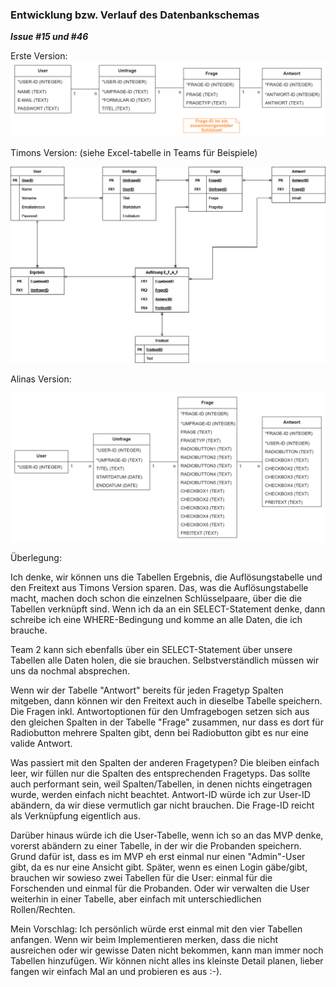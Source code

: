 ### Entwicklung bzw. Verlauf des Datenbankschemas
***Issue #15 und #46***

Erste Version:
![Erste Version](Datenbankschema%20erste%20Version.png)

Timons Version: (siehe Excel-tabelle in Teams für Beispiele)

![Erste Version](Datenbankschema%20Timon.png)

Alinas Version:

![Erste Version](Datenbankschema%20Umfragesystem_Alina.png)

Überlegung:

Ich denke, wir können uns die Tabellen Ergebnis, die Auflösungstabelle und den Freitext aus Timons Version sparen. Das, was die
Auflösungstabelle macht, machen doch schon die einzelnen Schlüsselpaare, über die die Tabellen verknüpft sind.
Wenn ich da an ein SELECT-Statement denke, dann schreibe ich eine WHERE-Bedingung und komme an alle Daten, die ich
brauche.

Team 2 kann sich ebenfalls über ein SELECT-Statement über unsere Tabellen alle Daten holen, die sie brauchen.
Selbstverständlich müssen wir uns da nochmal absprechen.

Wenn wir der Tabelle "Antwort" bereits für jeden Fragetyp Spalten mitgeben, dann können wir den Freitext auch in
dieselbe Tabelle speichern. Die Fragen inkl. Antwortoptionen für den Umfragebogen setzen sich aus den gleichen Spalten
in der Tabelle "Frage" zusammen, nur dass es dort für Radiobutton mehrere Spalten gibt, denn bei Radiobutton gibt es nur
eine valide Antwort.

Was passiert mit den Spalten der anderen Fragetypen? Die bleiben einfach leer, wir füllen nur die Spalten des
entsprechenden Fragetyps. Das sollte auch performant sein, weil Spalten/Tabellen, in denen nichts eingetragen wurde,
werden einfach nicht beachtet.
Antwort-ID würde ich zur User-ID abändern, da wir diese vermutlich gar nicht brauchen. Die Frage-ID reicht als Verknüpfung eigentlich aus.

Darüber hinaus würde ich die User-Tabelle, wenn ich so an das MVP denke, vorerst abändern zu einer Tabelle, in der wir
die Probanden speichern. Grund dafür ist, dass es im MVP eh erst einmal nur einen "Admin"-User gibt, da es nur eine
Ansicht gibt. Später, wenn es einen Login gäbe/gibt, brauchen wir sowieso zwei Tabellen für die User: einmal für die
Forschenden und einmal für die Probanden. Oder wir verwalten die User weiterhin in einer Tabelle, aber einfach mit
unterschiedlichen Rollen/Rechten.

Mein Vorschlag: Ich persönlich würde erst einmal mit den vier Tabellen anfangen. Wenn wir beim Implementieren merken,
dass die nicht ausreichen oder wir gewisse Daten nicht bekommen, kann man immer noch Tabellen hinzufügen. Wir können
nicht alles ins kleinste Detail planen, lieber fangen wir einfach Mal an und probieren es aus :-).